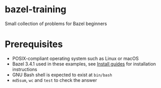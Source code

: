 # bazel-training
Small collection of problems for Bazel beginners

# Prerequisites
 - POSIX-compliant operating system such as Linux or macOS
 - Bazel 3.4.1 used in these examples, see [Install guides](https://docs.bazel.build/versions/master/install.html) for installation instructions
 - GNU Bash shell is expected to exist at `bin/bash`
 - `md5sum`, `wc` and `test` to check the answer